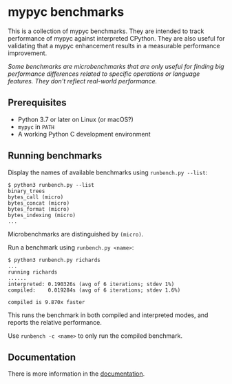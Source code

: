 # mypyc benchmarks

This is a collection of mypyc benchmarks. They are intended to track
performance of mypyc against interpreted CPython. They are also useful
for validating that a mypyc enhancement results in a measurable
performance improvement.

*Some benchmarks are microbenchmarks that are only useful for finding
big performance differences related to specific operations or language
features. They don't reflect real-world performance.*

## Prerequisites

* Python 3.7 or later on Linux (or macOS?)
* `mypyc` in `PATH`
* A working Python C development environment

## Running benchmarks

Display the names of available benchmarks using `runbench.py --list`:

```
$ python3 runbench.py --list
binary_trees
bytes_call (micro)
bytes_concat (micro)
bytes_format (micro)
bytes_indexing (micro)
...
```

Microbenchmarks are distinguished by `(micro)`.

Run a benchmark using `runbench.py <name>`:

```
$ python3 runbench.py richards
...
running richards
......
interpreted: 0.190326s (avg of 6 iterations; stdev 1%)
compiled:    0.019284s (avg of 6 iterations; stdev 1.6%)

compiled is 9.870x faster
```

This runs the benchmark in both compiled and interpreted modes, and
reports the relative performance.

Use `runbench -c <name>` to only run the compiled benchmark.

## Documentation

There is more information in the
[documentation](https://github.com/mypyc/mypyc-benchmarks/blob/master/doc/benchmarks.rst).
